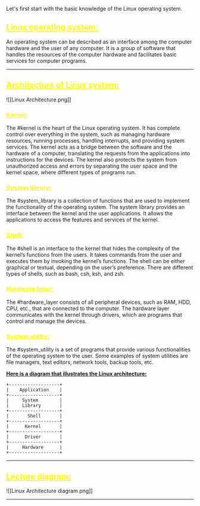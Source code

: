 
Let's first start with the basic knowledge of the Linux operating system.
## <font color="yellow"><u>Linux operating system:</u></font>

An operating system can be described as an interface among the computer hardware and the user of any computer. It is a group of software that handles the resources of the computer hardware and facilitates basic services for computer programs.

---
## <font color="yellow"><u>Architecture of Linux system:</font></u>


![[Linux Architecture.png]]

### <font color="yellow"><u>Kernel:</font></u>

The #kernel is the heart of the Linux operating system. It has complete control over everything in the system, such as managing hardware resources, running processes, handling interrupts, and providing system services. The kernel acts as a bridge between the software and the hardware of a computer, translating the requests from the applications into instructions for the devices. The kernel also protects the system from unauthorized access and errors by separating the user space and the kernel space, where different types of programs run.
### <font color="yellow"><u>System library:</font></u>

The #system_library is a collection of functions that are used to implement the functionality of the operating system. The system library provides an interface between the kernel and the user applications. It allows the applications to access the features and services of the kernel.
### <font color="yellow"><u>Shell:</font></u>

The #shell is an interface to the kernel that hides the complexity of the kernel’s functions from the users. It takes commands from the user and executes them by invoking the kernel’s functions. The shell can be either graphical or textual, depending on the user’s preference. There are different types of shells, such as bash, csh, ksh, and zsh.
### <font color="yellow"><u>Hardware layer:</font></u>

The #hardware_layer consists of all peripheral devices, such as RAM, HDD, CPU, etc., that are connected to the computer. The hardware layer communicates with the kernel through drivers, which are programs that control and manage the devices.

### <font color="yellow"><u>System utility:</font></u>

The #system_utility is a set of programs that provide various functionalities of the operating system to the user. Some examples of system utilities are file managers, text editors, network tools, backup tools, etc.

**<u>Here is a diagram that illustrates the Linux architecture:</u>**

```text
+-------------------+
|    Application    |
+-------------------+
|     System        |
|     Library       |
+-------------------+
|       Shell       |
+-------------------+
|      Kernel       |
+-------------------+
|      Driver       |
+-------------------+
|     Hardware      |
+-------------------+
```

----
## <font color="yellow"><u>Lecture diagram:</font></u>

![[Linux Architecture diagram.png]]

---

